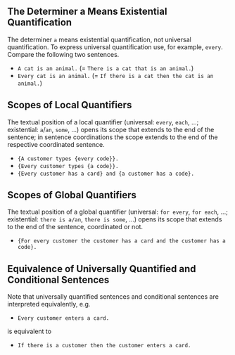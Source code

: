 ## The Determiner a Means Existential Quantification

The determiner `a` means existential quantification, not universal quantification. To express universal quantification use, for example, `every`. Compare the following two sentences.

* `A cat is an animal.` (= `There is a cat that is an animal.`) 
* `Every cat is an animal.` (= `If there is a cat then the cat is an animal.`)

## Scopes of Local Quantifiers

The textual position of a local quantifier (universal: `every`, `each`, ...; existential: `a`/`an`, `some`, ...) opens its scope that extends to the end of the sentence; in sentence coordinations the scope extends to the end of the respective coordinated sentence.

* `{A customer types {every code}}. `
* `{Every customer types {a code}}.` 
* `{Every customer has a card} and {a customer has a code}.`

## Scopes of Global Quantifiers

The textual position of a global quantifier (universal: `for every`, `for each`, ...; existential: `there is a/an`, `there is some`, ...) opens its scope that extends to the end of the sentence, coordinated or not.

* `{For every customer the customer has a card and the customer has a code}.`

## Equivalence of Universally Quantified and Conditional Sentences

Note that universally quantified sentences and conditional sentences are interpreted equivalently, e.g.

* `Every customer enters a card.`

is equivalent to

* `If there is a customer then the customer enters a card.`

